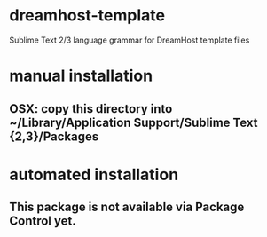 # dreamhost-template
Sublime Text 2/3 language grammar for DreamHost template files

# manual installation
## OSX: copy this directory into ~/Library/Application Support/Sublime Text {2,3}/Packages

# automated installation
## This package is not available via Package Control yet.
